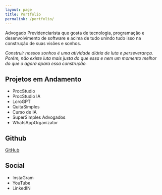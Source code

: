 ```yaml
---
layout: page
title: Portfolio
permalink: /portfolio/
---
```


Advogado Previdenciarista que gosta de tecnologia, programação e desenvolvimento de software e acima de tudo unindo tudo isso na construção de suas visões e sonhos. 

_Construir nossos sonhos é uma atividade diária de luta e perseverança. Porém, não existe luta mais justa do que essa e nem um momento melhor do que o agora apara essa construção._


## Projetos em Andamento
- ProcStudio
- ProcStudio IA
- LoroGPT
- QuitaSimples
- Curso de IA
- SuperSimples Advogados
- WhatsAppOrganizator

## Github
<a href="https://github.com/brpl20">GitHub</a>

## Social 
- InstaGram 
- YouTube
- LinkedIN 